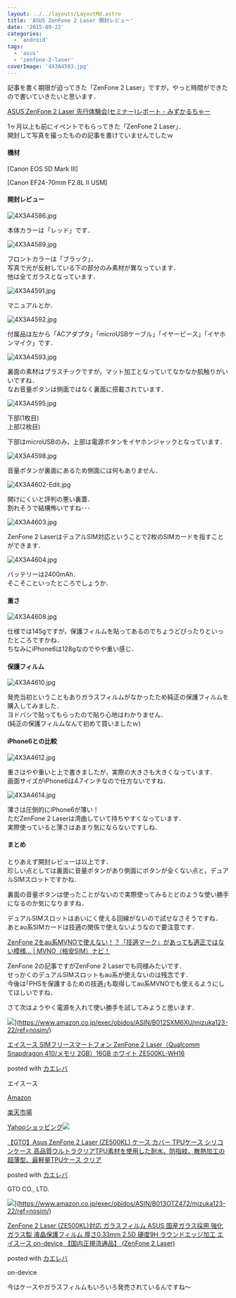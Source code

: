 ```yaml
---
layout: ../../layouts/LayoutMd.astro
title: 'ASUS ZenFone 2 Laser 開封レビュー'
date: '2015-09-22'
categories:
  - 'android'
tags:
  - 'asus'
  - 'zenfone-2-laser'
coverImage: '4X3A4593.jpg'
---
```


記事を書く期限が迫ってきた「ZenFone 2 Laser」ですが，やっと時間ができたので書いていきたいと思います．

[ASUS ZenFone 2 Laser 先行体験会\(セミナー\)レポート \- みずかるちゃー](https://mizuka123.net/archive/6623/)

1ヶ月以上も前にイベントでもらってきた「ZenFone 2 Laser」．  
開封して写真を撮ったものの記事を書けていませんでしたｗ

#### 機材

[Canon EOS 5D Mark III]

[Canon EF24-70mm F2.8L II USM]

#### 開封レビュー

![4X3A4586.jpg](/archive/images/20626597601_962e370973_b.jpg)

本体カラーは「レッド」です．

![4X3A4589.jpg](/archive/images/20432016900_712ce9f272_b.jpg)

フロントカラーは「ブラック」．  
写真で光が反射している下の部分のみ素材が異なっています．  
他は全てガラスとなっています．

![4X3A4591.jpg](/archive/images/20432020640_f515ca8289_b.jpg)

マニュアルとか．

![4X3A4592.jpg](/archive/images/19997447174_582a09ef14_b.jpg)

付属品は左から「ACアダプタ」「microUSBケーブル」「イヤーピース」「イヤホンマイク」です．

![4X3A4593.jpg](/archive/images/20432026990_fb92e9386c_b.jpg)

裏面の素材はプラスチックですが，マット加工となっていてなかなか肌触りがいいですね．  
なお音量ボタンは側面ではなく裏面に搭載されています．

![4X3A4595.jpg](/archive/images/20432001668_d2e1d0708b_b.jpg)

下部(1枚目)  
上部(2枚目)

下部はmicroUSBのみ，上部は電源ボタンをイヤホンジャックとなっています．

![4X3A4598.jpg](/archive/images/19997460234_5742cdf980_b.jpg)

音量ボタンが裏面にあるため側面には何もありません．

![4X3A4602-Edit.jpg](/archive/images/20432046280_bdcd11e1e0_b.jpg)

開けにくいと評判の悪い裏蓋．  
割れそうで結構怖いですね･･･

![4X3A4603.jpg](/archive/images/20626634071_3f43a3599e_b.jpg)

ZenFone 2 LaserはデュアルSIM対応ということで2枚のSIMカードを指すことができます．

![4X3A4604.jpg](/archive/images/19999132543_8019e9a208_b.jpg)

バッテリーは2400mAh．  
そこそこといったところでしょうか．

#### 重さ

![4X3A4608.jpg](/archive/images/20432025008_5c5c125d25_b.jpg)

仕様では145gですが，保護フィルムを貼ってあるのでちょうどぴったりといったところですかね．  
ちなみにiPhone6は128gなのでやや重い感じ．

#### 保護フィルム

![4X3A4610.jpg](/archive/images/20620026405_f8ab631cc2_b.jpg)

発売当初ということもありガラスフィルムがなかったため純正の保護フィルムを購入してみました．  
ヨドバシで貼ってもらったので貼り心地はわかりません．  
(純正の保護フィルムなんて初めて買いましたｗ)

#### iPhone6との比較

![4X3A4612.jpg](/archive/images/20593776216_6fed9b34ee_b.jpg)

重さはやや重いと上で書きましたが，実際の大きさも大きくなっています．  
画面サイズがiPhone6は4.7インチなので仕方ないですね．

![4X3A4614.jpg](/archive/images/20610959062_547567ef5f_b.jpg)

薄さは圧倒的にiPhone6が薄い！  
ただZenFone 2 Laserは湾曲していて持ちやすくなっています．  
実際使っていると薄さはあまり気にならないですしね．

#### まとめ

とりあえず開封レビューは以上です．  
珍しい点としては裏面に音量ボタンがあり側面にボタンが全くない点と，デュアルSIMスロットですかね．

裏面の音量ボタンは使ったことがないので実際使ってみるとどのような使い勝手になるのか気になりますね．

デュアルSIMスロットはあいにく使える回線がないので試せなさそうですね．  
あとau系SIMカードは技適の関係で使えないようなので要注意です．

[ZenFone 2をau系MVNOで使えない！？「技適マーク」があっても適正ではない模様… \| MVNO（格安SIM）ナビ！](https://mvno-navi.com/knowledge/zenfone2-au-mvno-2.html)

ZenFone 2の記事ですがZenFone 2 Laserでも同様みたいです．  
せっかくのデュアルSIMスロットもau系が使えないのは残念です．  
今後は｢PHSを保護するための技適｣も取得してau系MVNOでも使えるようにしてほしいですね．

さて次はようやく電源を入れて使い勝手を試してみようと思います．

![](/archive/images/41jyOC3mlzL._SL160_.jpg)](https://www.amazon.co.jp/exec/obidos/ASIN/B012SXM6XU/mizuka123-22/ref=nosim/)

[エイスース SIMフリースマートフォン ZenFone 2 Laser（Qualcomm Snapdragon 410/メモリ 2GB）16GB ホワイト ZE500KL-WH16](https://www.amazon.co.jp/exec/obidos/ASIN/B012SXM6XU/mizuka123-22/ref=nosim/)

posted with [カエレバ](http://kaereba.com)

エイスース

[Amazon](http://www.amazon.co.jp/gp/search?keywords=%83G%83C%83X%81%5B%83X%20SIM%83t%83%8A%81%5B%83X%83%7D%81%5B%83g%83t%83H%83%93%20ZenFone%202%20Laser%81iQualcomm%20Snapdragon%20410%2F%83%81%83%82%83%8A%202GB%81j16GB%20%83z%83%8F%83C%83g%20ZE500KL-WH16&__mk_ja_JP=%83J%83%5E%83J%83i&tag=mizuka123-22)

[楽天市場](http://hb.afl.rakuten.co.jp/hgc/032b53ee.4b34c5ee.0f4a541e.f440145e/?pc=http%3A%2F%2Fsearch.rakuten.co.jp%2Fsearch%2Fmall%2F%25E3%2582%25A8%25E3%2582%25A4%25E3%2582%25B9%25E3%2583%25BC%25E3%2582%25B9%2520SIM%25E3%2583%2595%25E3%2583%25AA%25E3%2583%25BC%25E3%2582%25B9%25E3%2583%259E%25E3%2583%25BC%25E3%2583%2588%25E3%2583%2595%25E3%2582%25A9%25E3%2583%25B3%2520ZenFone%25202%2520Laser%25EF%25BC%2588Qualcomm%2520Snapdragon%2520410%252F%25E3%2583%25A1%25E3%2583%25A2%25E3%2583%25AA%25202GB%25EF%25BC%258916GB%2520%25E3%2583%259B%25E3%2583%25AF%25E3%2582%25A4%25E3%2583%2588%2520ZE500KL-WH16%2F-%2Ff.1-p.1-s.1-sf.0-st.A-v.2%3Fx%3D0%26scid%3Daf_ich_link_urltxt%26m%3Dhttp%3A%2F%2Fm.rakuten.co.jp%2F)

[Yahooショッピング![](/archive/images/41TUtkrulIL._SL160_.jpg)](//ck.jp.ap.valuecommerce.com/servlet/referral?sid=3066752&pid=881990642&vc_url=http%3A%2F%2Fsearch.shopping.yahoo.co.jp%2Fsearch%3Fp%3D%25E3%2582%25A8%25E3%2582%25A4%25E3%2582%25B9%25E3%2583%25BC%25E3%2582%25B9%2520SIM%25E3%2583%2595%25E3%2583%25AA%25E3%2583%25BC%25E3%2582%25B9%25E3%2583%259E%25E3%2583%25BC%25E3%2583%2588%25E3%2583%2595%25E3%2582%25A9%25E3%2583%25B3%2520ZenFone%25202%2520Laser%25EF%25BC%2588Qualcomm%2520Snapdragon%2520410%252F%25E3%2583%25A1%25E3%2583%25A2%25E3%2583%25AA%25202GB%25EF%25BC%258916GB%2520%25E3%2583%259B%25E3%2583%25AF%25E3%2582%25A4%25E3%2583%2588%2520ZE500KL-WH16)

[【GTO】Asus ZenFone 2 Laser (ZE500KL) ケース カバー TPUケース シリコンケース 高品質ウルトラクリアTPU素材を使用した耐水、防指紋、散熱加工の超薄型、最軽量TPUケース クリア](https://www.amazon.co.jp/exec/obidos/ASIN/B0131CA9J0/mizuka123-22/ref=nosim/)

posted with [カエレバ](http://kaereba.com)

GTO CO., LTD.

![](/archive/images/31fuhn2CG-L._SL160_.jpg)](https://www.amazon.co.jp/exec/obidos/ASIN/B013OTZ472/mizuka123-22/ref=nosim/)

[ZenFone 2 Laser (ZE500KL)対応 ガラスフィルム ASUS 国産ガラス採用 強化ガラス製 液晶保護フィルム 厚さ0.33mm 2.5D 硬度9H ラウンドエッジ加工 エイスース on-device 【国内正規流通品】 (ZenFone 2 Laser)](https://www.amazon.co.jp/exec/obidos/ASIN/B013OTZ472/mizuka123-22/ref=nosim/)

posted with [カエレバ](http://kaereba.com)

on-device

今はケースやガラスフィルムもいろいろ発売されているんですね～
